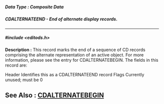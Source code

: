 ##### Data Type : Composite Data
##### CDALTERNATEEND - End of alternate display records.
---
##### #include <editods.h>
**Description :**
This record marks the end of a sequence of CD records comprising the alternate 
representation of an active object.  For more information, please see the entry 
for CDALTERNATEBEGIN.  The fields in this record are:

Header Identifies this as a CDALTERNATEEND record
Flags Currently unused;  must be 0

**See Also :**
[CDALTERNATEBEGIN](D:/md_files/CDALTERNATEBEGIN.md)
---
